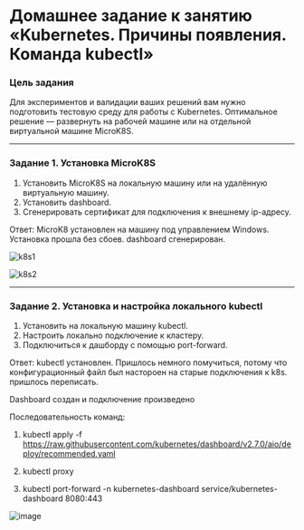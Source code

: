 # Домашнее задание к занятию «Kubernetes. Причины появления. Команда kubectl»

### Цель задания

Для экспериментов и валидации ваших решений вам нужно подготовить тестовую среду для работы с Kubernetes. Оптимальное решение — развернуть на рабочей машине или на отдельной виртуальной машине MicroK8S.

------

### Задание 1. Установка MicroK8S

1. Установить MicroK8S на локальную машину или на удалённую виртуальную машину.
2. Установить dashboard.
3. Сгенерировать сертификат для подключения к внешнему ip-адресу.

Ответ: MicroK8 установлен на машину под управлением Windows. Установка прошла без сбоев. dashboard сгенерирован.

![k8s1](https://github.com/LugovskoyPavel/devops-netology-2022/assets/104651372/64808407-662a-4493-883d-d44d7296e88d)

![k8s2](https://github.com/LugovskoyPavel/devops-netology-2022/assets/104651372/9380a1d1-1d4b-402f-a3f2-15091b4b09cd)

------

### Задание 2. Установка и настройка локального kubectl
1. Установить на локальную машину kubectl.
2. Настроить локально подключение к кластеру.
3. Подключиться к дашборду с помощью port-forward.

Ответ: kubectl установлен. Пришлось немного помучиться, потому что конфигурационный файл был настороен на старые подключения к k8s. пришлось переписать.

Dashboard создан и подключение произведено

Последовательность команд:

1. kubectl apply -f https://raw.githubusercontent.com/kubernetes/dashboard/v2.7.0/aio/deploy/recommended.yaml

2. kubectl proxy

3. kubectl port-forward -n kubernetes-dashboard service/kubernetes-dashboard 8080:443

![image](https://github.com/LugovskoyPavel/devops-netology-2022/assets/104651372/6f53d345-f88f-4b43-bd81-129f6dea74a5)

